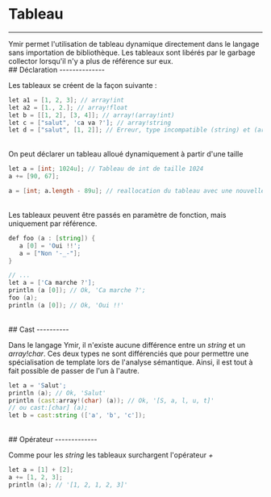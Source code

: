 # Tableau
 <hr>
Ymir permet l'utilisation de tableau dynamique directement dans le langage sans importation de bibliothèque. 
Les tableaux sont libérés par le garbage collector lorsqu'il n'y a plus de référence sur eux.
<br>
## Déclaration
--------------

Les tableaux se créent de la façon suivante :

```D
let a1 = [1, 2, 3]; // array!int
let a2 = [1., 2.]; // array!float
let b = [[1, 2], [3, 4]]; // array!(array!int)
let c = ["salut", 'ca va ?']; // array!string
let d = ["salut", [1, 2]]; // Erreur, type incompatible (string) et (array!int)
```
<br>
On peut déclarer un tableau alloué dynamiquement à partir d'une taille

```D
let a = [int; 1024u]; // Tableau de int de taille 1024
a += [90, 67];

a = [int; a.length - 89u]; // reallocation du tableau avec une nouvelle taille.

```

<br>
Les tableaux peuvent être passés en paramètre de fonction, mais uniquement par référence.

```D
def foo (a : [string]) {
   a [0] = 'Oui !!';
   a = ["Non '-_-"];
}

// ...
let a = ['Ca marche ?'];
println (a [0]); // Ok, 'Ca marche ?';
foo (a);
println (a [0]); // Ok, 'Oui !!'
```

<br>
## Cast
----------

Dans le langage Ymir, il n'existe aucune différence entre un _string_ et un _array!char_. Ces deux types ne sont différenciés que pour permettre une spécialisation de template lors de l'analyse sémantique.
Ainsi, il est tout à fait possible de passer de l'un à l'autre.


``` D
let a = 'Salut';
println (a); // Ok, 'Salut'
println (cast:array!(char) (a)); // Ok, '[S, a, l, u, t]'
// ou cast:[char] (a);
let b = cast:string (['a', 'b', 'c']);

```

<br>
## Opérateur
-------------

Comme pour les _string_ les tableaux surchargent l'opérateur _+_

```D
let a = [1] + [2];
a += [1, 2, 3]; 
println (a); // '[1, 2, 1, 2, 3]'
```

